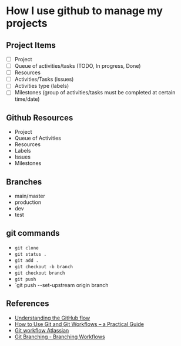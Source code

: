# How I use github to manage my projects

## Project Items
- [ ] Project
- [ ] Queue of activities/tasks (TODO, In progress, Done)
- [ ] Resources
- [ ] Activities/Tasks (issues)
- [ ] Activities type (labels)
- [ ] Milestones (group of activities/tasks must be completed at certain time/date)

## Github Resources
- Project
- Queue of Activities
- Resources
- Labels
- Issues
- Milestones

## Branches
- main/master
- production
- dev
- test

## git commands
- `git clone`
- `git status .`
- `git add .`
- `git checkout -b branch`
- `git checkout branch`
- `git push`
- `git push --set-upstream origin branch

## References
- [Understanding the GitHub flow](https://guides.github.com/introduction/flow/)
- [How to Use Git and Git Workflows – a Practical Guide](https://www.freecodecamp.org/news/practical-git-and-git-workflows/)
- [Git workflow Atlassian](https://www.atlassian.com/git/tutorials/comparing-workflows)
- [Git Branching - Branching Workflows](https://git-scm.com/book/en/v2/Git-Branching-Branching-Workflows)
